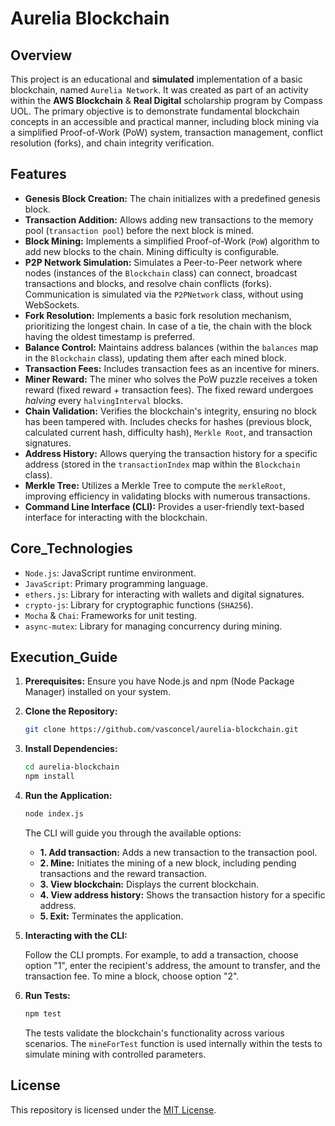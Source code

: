 # Aurelia Blockchain

## Overview

This project is an educational and **simulated** implementation of a basic blockchain, named `Aurelia Network`. It was created as part of an activity within the **AWS Blockchain** & **Real Digital** scholarship program by Compass UOL. The primary objective is to demonstrate fundamental blockchain concepts in an accessible and practical manner, including block mining via a simplified Proof-of-Work (PoW) system, transaction management, conflict resolution (forks), and chain integrity verification.

## Features

*   **Genesis Block Creation:** The chain initializes with a predefined genesis block.
*   **Transaction Addition:** Allows adding new transactions to the memory pool (`transaction pool`) before the next block is mined.
*   **Block Mining:** Implements a simplified Proof-of-Work (`PoW`) algorithm to add new blocks to the chain. Mining difficulty is configurable.
*   **P2P Network Simulation:** Simulates a Peer-to-Peer network where nodes (instances of the `Blockchain` class) can connect, broadcast transactions and blocks, and resolve chain conflicts (forks). Communication is simulated via the `P2PNetwork` class, without using WebSockets.
*   **Fork Resolution:** Implements a basic fork resolution mechanism, prioritizing the longest chain. In case of a tie, the chain with the block having the oldest timestamp is preferred.
*   **Balance Control:** Maintains address balances (within the `balances` map in the `Blockchain` class), updating them after each mined block.
*   **Transaction Fees:** Includes transaction fees as an incentive for miners.
*   **Miner Reward:** The miner who solves the PoW puzzle receives a token reward (fixed reward + transaction fees). The fixed reward undergoes *halving* every `halvingInterval` blocks.
*   **Chain Validation:** Verifies the blockchain's integrity, ensuring no block has been tampered with. Includes checks for hashes (previous block, calculated current hash, difficulty hash), `Merkle Root`, and transaction signatures.
*   **Address History:** Allows querying the transaction history for a specific address (stored in the `transactionIndex` map within the `Blockchain` class).
*   **Merkle Tree:** Utilizes a Merkle Tree to compute the `merkleRoot`, improving efficiency in validating blocks with numerous transactions.
*   **Command Line Interface (CLI):** Provides a user-friendly text-based interface for interacting with the blockchain.

## Core_Technologies

*   `Node.js`: JavaScript runtime environment.
*   `JavaScript`: Primary programming language.
*   `ethers.js`: Library for interacting with wallets and digital signatures.
*   `crypto-js`: Library for cryptographic functions (`SHA256`).
*   `Mocha` & `Chai`: Frameworks for unit testing.
*   `async-mutex`: Library for managing concurrency during mining.

## Execution_Guide

1.  **Prerequisites:** Ensure you have Node.js and npm (Node Package Manager) installed on your system.

2.  **Clone the Repository:**

    ```bash
    git clone https://github.com/vasconcel/aurelia-blockchain.git
    ```

3.  **Install Dependencies:**

    ```bash
    cd aurelia-blockchain
    npm install
    ```

4.  **Run the Application:**

    ```bash
    node index.js
    ```

    The CLI will guide you through the available options:

    *   **1. Add transaction:** Adds a new transaction to the transaction pool.
    *   **2. Mine:** Initiates the mining of a new block, including pending transactions and the reward transaction.
    *   **3. View blockchain:** Displays the current blockchain.
    *   **4. View address history:** Shows the transaction history for a specific address.
    *   **5. Exit:** Terminates the application.

5.  **Interacting with the CLI:**

    Follow the CLI prompts. For example, to add a transaction, choose option "1", enter the recipient's address, the amount to transfer, and the transaction fee. To mine a block, choose option "2".

6.  **Run Tests:**

    ```bash
    npm test
    ```

    The tests validate the blockchain's functionality across various scenarios. The `mineForTest` function is used internally within the tests to simulate mining with controlled parameters.

## License

This repository is licensed under the [MIT License](https://choosealicense.com/licenses/mit/).
